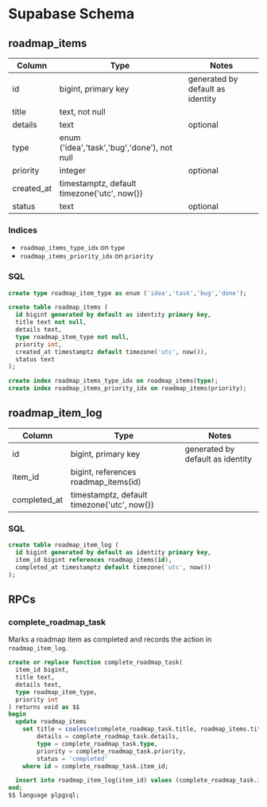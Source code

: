 # Supabase Schema

## roadmap_items

| Column     | Type                                                | Notes |
|------------|-----------------------------------------------------|-------|
| id         | bigint, primary key                                 | generated by default as identity |
| title      | text, not null                                      | |
| details    | text                                                | optional |
| type       | enum ('idea','task','bug','done'), not null         | |
| priority   | integer                                             | optional |
| created_at | timestamptz, default timezone('utc', now())         | |
| status     | text                                                | optional |

### Indices

- `roadmap_items_type_idx` on `type`
- `roadmap_items_priority_idx` on `priority`

### SQL

```sql
create type roadmap_item_type as enum ('idea','task','bug','done');

create table roadmap_items (
  id bigint generated by default as identity primary key,
  title text not null,
  details text,
  type roadmap_item_type not null,
  priority int,
  created_at timestamptz default timezone('utc', now()),
  status text
);

create index roadmap_items_type_idx on roadmap_items(type);
create index roadmap_items_priority_idx on roadmap_items(priority);
```


## roadmap_item_log

| Column     | Type                                        | Notes |
|------------|---------------------------------------------|-------|
| id         | bigint, primary key                         | generated by default as identity |
| item_id    | bigint, references roadmap_items(id)        | |
| completed_at | timestamptz, default timezone('utc', now()) | |

### SQL

```sql
create table roadmap_item_log (
  id bigint generated by default as identity primary key,
  item_id bigint references roadmap_items(id),
  completed_at timestamptz default timezone('utc', now())
);
```

## RPCs

### complete_roadmap_task

Marks a roadmap item as completed and records the action in `roadmap_item_log`.

```sql
create or replace function complete_roadmap_task(
  item_id bigint,
  title text,
  details text,
  type roadmap_item_type,
  priority int
) returns void as $$
begin
  update roadmap_items
    set title = coalesce(complete_roadmap_task.title, roadmap_items.title),
        details = complete_roadmap_task.details,
        type = complete_roadmap_task.type,
        priority = complete_roadmap_task.priority,
        status = 'completed'
    where id = complete_roadmap_task.item_id;

  insert into roadmap_item_log(item_id) values (complete_roadmap_task.item_id);
end;
$$ language plpgsql;
```
